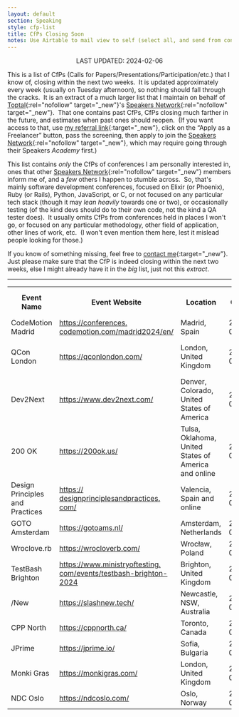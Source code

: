 ```yaml
---
layout: default
section: Speaking
style: cfp-list
title: CfPs Closing Soon
notes: Use Airtable to mail view to self (select all, and send from context menu), copy table from email, remove styling, and update date.
---
```


<center>LAST UPDATED: 2024-02-06</center>

This is a list of CfPs
(Calls for Papers/Presentations/Participation/etc.)
that I know of,
closing within the next two weeks.&nbsp;
It is updated approximately every week
(usually on Tuesday afternoon),
so nothing should fall through the cracks.&nbsp;
It is an extract of a much larger list
that I maintain on behalf of
[Toptal](https://www.toptal.com/#accept-only-candid-coders){:rel="nofollow" target="_new"}'s
[Speakers Network](https://www.toptal.com/community/speakers){:rel="nofollow" target="_new"}.&nbsp;
That one contains past CfPs,
CfPs closing much farther in the future,
and estimates when past ones should reopen.&nbsp;
(If you want access to that, use
[my referral link](https://www.toptal.com/#accept-only-candid-coders){:target="_new"},
click on the “Apply as a Freelancer” button,
pass the screening,
then apply to join the
[Speakers Network](https://www.toptal.com/community/speakers){:rel="nofollow" target="_new"},
which may require going through their Speakers _Academy_ first.)

This list contains _only_
the CfPs of conferences I am personally interested in,
ones that other
[Speakers Network](https://www.toptal.com/community/speakers){:rel="nofollow" target="_new"} members inform me of,
and a _few_ others I happen to stumble across.&nbsp;
So, that's mainly software development conferences,
focused on Elixir (or Phoenix), Ruby (or Rails), Python, JavaScript, or C,
or not focused on any particular tech stack
(though it may _lean heavily_ towards one or two),
or occasionally testing
(of the kind devs should do to their own code,
not the kind a QA tester does).&nbsp;
It usually omits CfPs from conferences
held in places I won't go,
or focused on any particular
methodology, other field of application, other lines of work, etc.&nbsp;
(I won't even mention them here,
lest it mislead people looking for those.)

If you know of something missing, feel free to
[contact me](/contact){:target="_new"}.&nbsp;
Just please make sure that
the CfP is indeed closing within the next two weeks,
else I might already have it in the _big_ list, just not this _extract_.

<hr>

<table>
  <tbody>
    <tr>
      <th>Event Name</th>
      <th>Event Website</th>
      <th>Location</th>
      <th>CFP Close<br>Date</th>
      <th>CFP Close<br>Estimated?</th>
      <th>Event Date</th>
      <th>CFP Link</th>
    </tr>
    <tr>
      <td>CodeMotion Madrid</td>
      <td><a href="https://conferences.codemotion.com/madrid2024/en/" target="_blank">https://conferences.<wbr>codemotion.com/madrid2024/en/</a></td>
      <td>Madrid, Spain</td>
      <td>2024-02-08</td>
      <td></td>
      <td>2024-05-21</td>
      <td><a href="https://sessionize.com/codemotion-madrid-2024/" target="_blank">https://sessionize.com/<wbr>codemotion-madrid-2024/</a></td>
    </tr>
    <tr>
      <td>QCon London</td>
      <td><a href="https://qconlondon.com/" target="_blank">https://qconlondon.com/</a></td>
      <td>London, United Kingdom</td>
      <td>2024-02-08</td>
      <td>⚑</td>
      <td>2024-04-08</td>
      <td><a href="https://docs.google.com/forms/d/e/1FAIpQLSeagtEnnQhXve5TbubBrFgpxSMJa_wosPutqEdQOkNN9TAanQ/viewform" target="_blank">https://docs.google.com/forms/<wbr>d/e/<wbr>1FAIpQLSeagtEnnQhXve5TbubBrFgp<wbr>xSMJa_wosPutqEdQOkNN9TAanQ/<wbr>viewform</a></td>
    </tr>
    <tr>
      <td>Dev2Next</td>
      <td><a href="https://www.dev2next.com/" target="_blank">https://www.dev2next.com/</a></td>
      <td>Denver, Colorado, United States of America</td>
      <td>2024-02-09</td>
      <td></td>
      <td>2024-09-30</td>
      <td><a href="https://www.dev2next.com/cfp" target="_blank">https://www.dev2next.com/cfp</a></td>
    </tr>
    <tr>
      <td>200 OK</td>
      <td><a href="https://200ok.us/" target="_blank">https://200ok.us/</a></td>
      <td>Tulsa, Oklahoma, United States of America and online</td>
      <td>2024-02-10</td>
      <td></td>
      <td>2024-05-17</td>
      <td><a href="https://www.papercall.io/200ok2024" target="_blank">https://www.papercall.io/<wbr>200ok2024</a></td>
    </tr>
    <tr>
      <td>Design Principles and Practices</td>
      <td><a href="https://designprinciplesandpractices.com/" target="_blank">https://<wbr>designprinciplesandpractices.<wbr>com/</a></td>
      <td>Valencia, Spain and online</td>
      <td>2024-02-11</td>
      <td></td>
      <td>2024-03-11</td>
      <td><a href="https://designprinciplesandpractices.com/2024-conference/call-for-papers" target="_blank">https://<wbr>designprinciplesandpractices.<wbr>com/2024-conference/call-for-<wbr>papers</a></td>
    </tr>
    <tr>
      <td>GOTO Amsterdam</td>
      <td><a href="https://gotoams.nl/" target="_blank">https://gotoams.nl/</a></td>
      <td>Amsterdam, Netherlands</td>
      <td>2024-02-11</td>
      <td>⚑</td>
      <td>2024-06-11</td>
      <td><a href="https://airtable.com/shrlIsDUW7wTsPR2x" target="_blank">https://airtable.com/<wbr>shrlIsDUW7wTsPR2x</a></td>
    </tr>
    <tr>
      <td>Wroclove.rb</td>
      <td><a href="https://wrocloverb.com/" target="_blank">https://wrocloverb.com/</a></td>
      <td>Wrocław, Poland</td>
      <td>2024-02-12</td>
      <td>⚑</td>
      <td>2024-04-12</td>
      <td><a href="https://forms.gle/bgTVhWZzjRV74F1x7" target="_blank">https://forms.gle/<wbr>bgTVhWZzjRV74F1x7</a></td>
    </tr>
    <tr>
      <td>TestBash Brighton</td>
      <td><a href="https://www.ministryoftesting.com/events/testbash-brighton-2024" target="_blank">https://www.ministryoftesting.<wbr>com/events/testbash-brighton-<wbr>2024</a></td>
      <td>Brighton, United Kingdom</td>
      <td>2024-02-14</td>
      <td></td>
      <td>2024-09-12</td>
      <td><a href="https://ministryoftesting.typeform.com/to/KxVmnpVs" target="_blank">https://ministryoftesting.<wbr>typeform.com/to/KxVmnpVs</a></td>
    </tr>
    <tr>
      <td>/New</td>
      <td><a href="https://slashnew.tech/" target="_blank">https://slashnew.tech/</a></td>
      <td>Newcastle, NSW, Australia</td>
      <td>2024-02-15</td>
      <td>⚑</td>
      <td>2024-05-15</td>
      <td><a href="https://slashnew.tech/cfp/" target="_blank">https://slashnew.tech/cfp/</a></td>
    </tr>
    <tr>
      <td>CPP North</td>
      <td><a href="https://cppnorth.ca/" target="_blank">https://cppnorth.ca/</a></td>
      <td>Toronto, Canada</td>
      <td>2024-02-15</td>
      <td></td>
      <td>2024-07-21</td>
      <td><a href="https://cppnorth.ca/cfp.html" target="_blank">https://cppnorth.ca/cfp.html</a></td>
    </tr>
    <tr>
      <td>JPrime</td>
      <td><a href="https://jprime.io/" target="_blank">https://jprime.io/</a></td>
      <td>Sofia, Bulgaria</td>
      <td>2024-02-15</td>
      <td></td>
      <td>2024-05-28</td>
      <td><a href="https://jprime.io/cfp" target="_blank">https://jprime.io/cfp</a></td>
    </tr>
    <tr>
      <td>Monki Gras</td>
      <td><a href="https://monkigras.com/" target="_blank">https://monkigras.com/</a></td>
      <td>London, United Kingdom</td>
      <td>2024-02-18</td>
      <td></td>
      <td>2024-03-14</td>
      <td><a href="https://www.papercall.io/monkigras24" target="_blank">https://www.papercall.io/<wbr>monkigras24</a></td>
    </tr>
    <tr>
      <td>NDC Oslo</td>
      <td><a href="https://ndcoslo.com/" target="_blank">https://ndcoslo.com/</a></td>
      <td>Oslo, Norway</td>
      <td>2024-02-18</td>
      <td></td>
      <td>2024-06-12</td>
      <td><a href="https://ndcoslo.com/call-for-papers" target="_blank">https://ndcoslo.com/call-for-<wbr>papers</a></td>
    </tr>
  </tbody>
</table>
